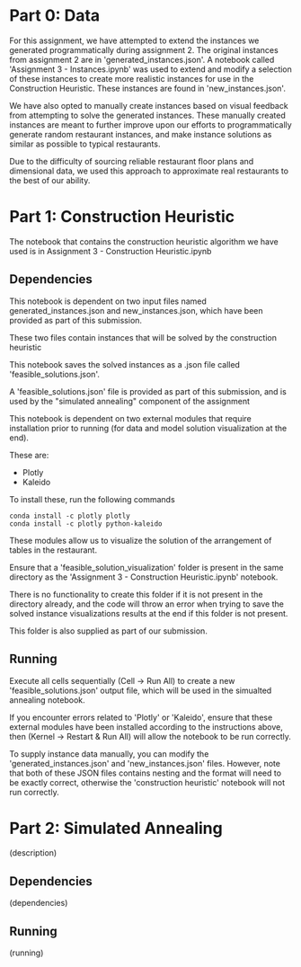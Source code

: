 # Part 0: Data 
For this assignment, we have attempted to extend the instances we generated programmatically during assignment 2. The original instances from assignment 2 are in 'generated_instances.json'. A notebook called 'Assignment 3 - Instances.ipynb' was used to extend and modify a selection of these instances to create more realistic instances for use in the Construction Heuristic. These instances are found in 'new_instances.json'.

We have also opted to manually create instances based on visual feedback from attempting to solve the generated instances. These manually created instances are meant to further improve upon our efforts to programmatically generate random restaurant instances, and make instance solutions as similar as possible to typical restaurants. 

Due to the difficulty of sourcing reliable restaurant floor plans and dimensional data, we used this approach to approximate real restaurants to the best of our ability.

# Part 1: Construction Heuristic
The notebook that contains the construction heuristic algorithm we have used is in Assignment 3 - Construction Heuristic.ipynb

## Dependencies
This notebook is dependent on two input files named generated_instances.json and new_instances.json, which have been provided as part of this submission.

These two files contain instances that will be solved by the construction heuristic

This notebook saves the solved instances as a .json file called 'feasible_solutions.json'. 

A 'feasible_solutions.json' file is provided as part of this submission, and is used by the "simulated annealing" component of the assignment

This notebook is dependent on two external modules that require installation prior to running (for data and model solution visualization at the end).

These are: 
- Plotly
- Kaleido

To install these, run the following commands
```
conda install -c plotly plotly
conda install -c plotly python-kaleido
```
These modules allow us to visualize the solution of the arrangement of tables in the restaurant. 

Ensure that a 'feasible_solution_visualization' folder is present in the same directory as the 'Assignment 3 - Construction Heuristic.ipynb' notebook. 

There is no functionality to create this folder if it is not present in the directory already, and the code will throw an error when trying to save the solved instance visualizations results at the end if this folder is not present. 

This folder is also supplied as part of our submission.

## Running
Execute all cells sequentially (Cell -> Run All) to create a new 'feasible_solutions.json' output file, which will be used in the simualted annealing notebook. 

If you encounter errors related to 'Plotly' or 'Kaleido', ensure that these external modules have been installed according to the instructions above, then (Kernel -> Restart & Run All) will allow the notebook to be run correctly. 

To supply instance data manually, you can modify the 'generated_instances.json' and 'new_instances.json' files. However, note that both of these JSON files contains nesting and the format will need to be exactly correct, otherwise the 'construction heuristic' notebook will not run correctly.


# Part 2: Simulated Annealing
(description)

## Dependencies
(dependencies)

## Running
(running)